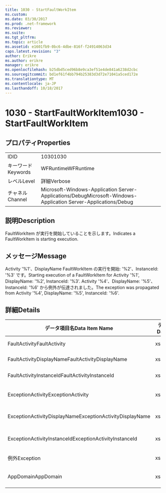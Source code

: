 ```yaml
---
title: 1030 - StartFaultWorkItem
ms.custom: 
ms.date: 03/30/2017
ms.prod: .net-framework
ms.reviewer: 
ms.suite: 
ms.tgt_pltfrm: 
ms.topic: article
ms.assetid: e1601fb9-0bc6-4dbe-816f-f24914063d34
caps.latest.revision: "3"
author: Erikre
ms.author: erikre
manager: erikre
ms.openlocfilehash: b25dbd5ced96b8e9ca3ef51e4de841a6238d2cbc
ms.sourcegitcommit: bd1ef61f4bb794b25383d3d72e71041a5ced172e
ms.translationtype: MT
ms.contentlocale: ja-JP
ms.lasthandoff: 10/18/2017
---
```

# <a name="1030---startfaultworkitem"></a><span data-ttu-id="01d1a-102">1030 - StartFaultWorkItem</span><span class="sxs-lookup"><span data-stu-id="01d1a-102">1030 - StartFaultWorkItem</span></span>
## <a name="properties"></a><span data-ttu-id="01d1a-103">プロパティ</span><span class="sxs-lookup"><span data-stu-id="01d1a-103">Properties</span></span>  
  
|||  
|-|-|  
|<span data-ttu-id="01d1a-104">ID</span><span class="sxs-lookup"><span data-stu-id="01d1a-104">ID</span></span>|<span data-ttu-id="01d1a-105">1030</span><span class="sxs-lookup"><span data-stu-id="01d1a-105">1030</span></span>|  
|<span data-ttu-id="01d1a-106">キーワード</span><span class="sxs-lookup"><span data-stu-id="01d1a-106">Keywords</span></span>|<span data-ttu-id="01d1a-107">WFRuntime</span><span class="sxs-lookup"><span data-stu-id="01d1a-107">WFRuntime</span></span>|  
|<span data-ttu-id="01d1a-108">レベル</span><span class="sxs-lookup"><span data-stu-id="01d1a-108">Level</span></span>|<span data-ttu-id="01d1a-109">詳細</span><span class="sxs-lookup"><span data-stu-id="01d1a-109">Verbose</span></span>|  
|<span data-ttu-id="01d1a-110">チャネル</span><span class="sxs-lookup"><span data-stu-id="01d1a-110">Channel</span></span>|<span data-ttu-id="01d1a-111">Microsoft-Windows-Application Server-Applications/Debug</span><span class="sxs-lookup"><span data-stu-id="01d1a-111">Microsoft-Windows-Application Server-Applications/Debug</span></span>|  
  
## <a name="description"></a><span data-ttu-id="01d1a-112">説明</span><span class="sxs-lookup"><span data-stu-id="01d1a-112">Description</span></span>  
 <span data-ttu-id="01d1a-113">FaultWorkItem が実行を開始していることを示します。</span><span class="sxs-lookup"><span data-stu-id="01d1a-113">Indicates a FaultWorkItem is starting execution.</span></span>  
  
## <a name="message"></a><span data-ttu-id="01d1a-114">メッセージ</span><span class="sxs-lookup"><span data-stu-id="01d1a-114">Message</span></span>  
 <span data-ttu-id="01d1a-115">Activity '%1'、DisplayName FaultWorkItem の実行を開始: '%2'、InstanceId: '%3' です。</span><span class="sxs-lookup"><span data-stu-id="01d1a-115">Starting execution of a FaultWorkItem for Activity '%1', DisplayName: '%2', InstanceId: '%3'.</span></span>  <span data-ttu-id="01d1a-116">Activity '%4'、DisplayName: '%5'、InstanceId: '%6' から例外が伝達されました。</span><span class="sxs-lookup"><span data-stu-id="01d1a-116">The exception was propagated from Activity '%4', DisplayName: '%5', InstanceId: '%6'.</span></span>  
  
## <a name="details"></a><span data-ttu-id="01d1a-117">詳細</span><span class="sxs-lookup"><span data-stu-id="01d1a-117">Details</span></span>  
  
|<span data-ttu-id="01d1a-118">データ項目名</span><span class="sxs-lookup"><span data-stu-id="01d1a-118">Data Item Name</span></span>|<span data-ttu-id="01d1a-119">データ項目の型</span><span class="sxs-lookup"><span data-stu-id="01d1a-119">Data Item Type</span></span>|<span data-ttu-id="01d1a-120">説明</span><span class="sxs-lookup"><span data-stu-id="01d1a-120">Description</span></span>|  
|--------------------|--------------------|-----------------|  
|<span data-ttu-id="01d1a-121">FaultActivity</span><span class="sxs-lookup"><span data-stu-id="01d1a-121">FaultActivity</span></span>|<span data-ttu-id="01d1a-122">xs:string</span><span class="sxs-lookup"><span data-stu-id="01d1a-122">xs:string</span></span>|<span data-ttu-id="01d1a-123">エラーとなったアクティビティの型名。</span><span class="sxs-lookup"><span data-stu-id="01d1a-123">The type name of the fault activity.</span></span>|  
|<span data-ttu-id="01d1a-124">FaultActivityDisplayName</span><span class="sxs-lookup"><span data-stu-id="01d1a-124">FaultActivityDisplayName</span></span>|<span data-ttu-id="01d1a-125">xs:string</span><span class="sxs-lookup"><span data-stu-id="01d1a-125">xs:string</span></span>|<span data-ttu-id="01d1a-126">エラーとなったアクティビティの表示名。</span><span class="sxs-lookup"><span data-stu-id="01d1a-126">The display name of the fault activity.</span></span>|  
|<span data-ttu-id="01d1a-127">FaultActivityInstanceId</span><span class="sxs-lookup"><span data-stu-id="01d1a-127">FaultActivityInstanceId</span></span>|<span data-ttu-id="01d1a-128">xs:string</span><span class="sxs-lookup"><span data-stu-id="01d1a-128">xs:string</span></span>|<span data-ttu-id="01d1a-129">エラーとなったアクティビティのインスタンス ID。</span><span class="sxs-lookup"><span data-stu-id="01d1a-129">The instance id of the fault activity.</span></span>|  
|<span data-ttu-id="01d1a-130">ExceptionActivity</span><span class="sxs-lookup"><span data-stu-id="01d1a-130">ExceptionActivity</span></span>|<span data-ttu-id="01d1a-131">xs:string</span><span class="sxs-lookup"><span data-stu-id="01d1a-131">xs:string</span></span>|<span data-ttu-id="01d1a-132">例外をスローしたアクティビティの型名。</span><span class="sxs-lookup"><span data-stu-id="01d1a-132">The type name of the activity that threw the exception.</span></span>|  
|<span data-ttu-id="01d1a-133">ExceptionActivityDisplayName</span><span class="sxs-lookup"><span data-stu-id="01d1a-133">ExceptionActivityDisplayName</span></span>|<span data-ttu-id="01d1a-134">xs:string</span><span class="sxs-lookup"><span data-stu-id="01d1a-134">xs:string</span></span>|<span data-ttu-id="01d1a-135">例外をスローしたアクティビティの表示名。</span><span class="sxs-lookup"><span data-stu-id="01d1a-135">The display name of the activity that threw the exception.</span></span>|  
|<span data-ttu-id="01d1a-136">ExceptionActivityInstanceId</span><span class="sxs-lookup"><span data-stu-id="01d1a-136">ExceptionActivityInstanceId</span></span>|<span data-ttu-id="01d1a-137">xs:string</span><span class="sxs-lookup"><span data-stu-id="01d1a-137">xs:string</span></span>|<span data-ttu-id="01d1a-138">例外をスローしたアクティビティのインスタンス ID。</span><span class="sxs-lookup"><span data-stu-id="01d1a-138">The instance id of the activity that threw the exception.</span></span>|  
|<span data-ttu-id="01d1a-139">例外</span><span class="sxs-lookup"><span data-stu-id="01d1a-139">Exception</span></span>|<span data-ttu-id="01d1a-140">xs:string</span><span class="sxs-lookup"><span data-stu-id="01d1a-140">xs:string</span></span>|<span data-ttu-id="01d1a-141">例外の詳細</span><span class="sxs-lookup"><span data-stu-id="01d1a-141">The exception details for the exception</span></span>|  
|<span data-ttu-id="01d1a-142">AppDomain</span><span class="sxs-lookup"><span data-stu-id="01d1a-142">AppDomain</span></span>|<span data-ttu-id="01d1a-143">xs:string</span><span class="sxs-lookup"><span data-stu-id="01d1a-143">xs:string</span></span>|<span data-ttu-id="01d1a-144">AppDomain.CurrentDomain.FriendlyName で返される文字列。</span><span class="sxs-lookup"><span data-stu-id="01d1a-144">The string returned by AppDomain.CurrentDomain.FriendlyName.</span></span>|
